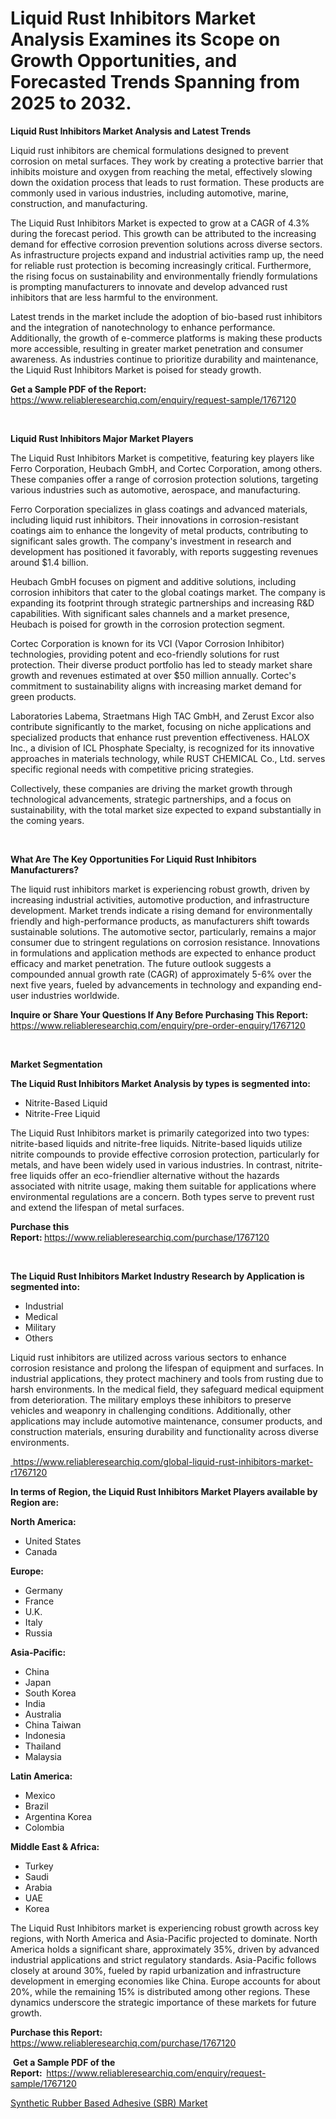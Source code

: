 <p><h1>Liquid Rust Inhibitors Market Analysis Examines its Scope on Growth Opportunities, and Forecasted Trends Spanning from 2025 to 2032.</h1></p><p><strong>Liquid Rust Inhibitors Market Analysis and Latest Trends</strong></p>
<p><p>Liquid rust inhibitors are chemical formulations designed to prevent corrosion on metal surfaces. They work by creating a protective barrier that inhibits moisture and oxygen from reaching the metal, effectively slowing down the oxidation process that leads to rust formation. These products are commonly used in various industries, including automotive, marine, construction, and manufacturing.</p><p>The Liquid Rust Inhibitors Market is expected to grow at a CAGR of 4.3% during the forecast period. This growth can be attributed to the increasing demand for effective corrosion prevention solutions across diverse sectors. As infrastructure projects expand and industrial activities ramp up, the need for reliable rust protection is becoming increasingly critical. Furthermore, the rising focus on sustainability and environmentally friendly formulations is prompting manufacturers to innovate and develop advanced rust inhibitors that are less harmful to the environment.</p><p>Latest trends in the market include the adoption of bio-based rust inhibitors and the integration of nanotechnology to enhance performance. Additionally, the growth of e-commerce platforms is making these products more accessible, resulting in greater market penetration and consumer awareness. As industries continue to prioritize durability and maintenance, the Liquid Rust Inhibitors Market is poised for steady growth.</p></p>
<p><strong>Get a Sample PDF of the Report:&nbsp;</strong> <a href="https://www.reliableresearchiq.com/enquiry/request-sample/1767120?utm_campaign=2463&utm_medium=2&utm_source=Github&utm_content=ia&utm_term=03042025&utm_id=liquid-rust-inhibitors">https://www.reliableresearchiq.com/enquiry/request-sample/1767120</a></p>
<p>&nbsp;</p>
<p><strong>Liquid Rust Inhibitors Major Market Players</strong></p>
<p><p>The Liquid Rust Inhibitors Market is competitive, featuring key players like Ferro Corporation, Heubach GmbH, and Cortec Corporation, among others. These companies offer a range of corrosion protection solutions, targeting various industries such as automotive, aerospace, and manufacturing.</p><p>Ferro Corporation specializes in glass coatings and advanced materials, including liquid rust inhibitors. Their innovations in corrosion-resistant coatings aim to enhance the longevity of metal products, contributing to significant sales growth. The company's investment in research and development has positioned it favorably, with reports suggesting revenues around $1.4 billion.</p><p>Heubach GmbH focuses on pigment and additive solutions, including corrosion inhibitors that cater to the global coatings market. The company is expanding its footprint through strategic partnerships and increasing R&D capabilities. With significant sales channels and a market presence, Heubach is poised for growth in the corrosion protection segment.</p><p>Cortec Corporation is known for its VCI (Vapor Corrosion Inhibitor) technologies, providing potent and eco-friendly solutions for rust protection. Their diverse product portfolio has led to steady market share growth and revenues estimated at over $50 million annually. Cortec's commitment to sustainability aligns with increasing market demand for green products.</p><p>Laboratories Labema, Straetmans High TAC GmbH, and Zerust Excor also contribute significantly to the market, focusing on niche applications and specialized products that enhance rust prevention effectiveness. HALOX Inc., a division of ICL Phosphate Specialty, is recognized for its innovative approaches in materials technology, while RUST CHEMICAL Co., Ltd. serves specific regional needs with competitive pricing strategies.</p><p>Collectively, these companies are driving the market growth through technological advancements, strategic partnerships, and a focus on sustainability, with the total market size expected to expand substantially in the coming years.</p></p>
<p>&nbsp;</p>
<p><strong>What Are The Key Opportunities For Liquid Rust Inhibitors Manufacturers?</strong></p>
<p><p>The liquid rust inhibitors market is experiencing robust growth, driven by increasing industrial activities, automotive production, and infrastructure development. Market trends indicate a rising demand for environmentally friendly and high-performance products, as manufacturers shift towards sustainable solutions. The automotive sector, particularly, remains a major consumer due to stringent regulations on corrosion resistance. Innovations in formulations and application methods are expected to enhance product efficacy and market penetration. The future outlook suggests a compounded annual growth rate (CAGR) of approximately 5-6% over the next five years, fueled by advancements in technology and expanding end-user industries worldwide.</p></p>
<p><strong>Inquire or Share Your Questions If Any Before Purchasing This Report:</strong> <a href="https://www.reliableresearchiq.com/enquiry/pre-order-enquiry/1767120?utm_campaign=2463&utm_medium=2&utm_source=Github&utm_content=ia&utm_term=03042025&utm_id=liquid-rust-inhibitors">https://www.reliableresearchiq.com/enquiry/pre-order-enquiry/1767120</a></p>
<p>&nbsp;</p>
<p><strong>Market Segmentation</strong></p>
<p><strong>The Liquid Rust Inhibitors Market Analysis by types is segmented into:</strong></p>
<p><ul><li>Nitrite-Based Liquid</li><li>Nitrite-Free Liquid</li></ul></p>
<p><p>The Liquid Rust Inhibitors market is primarily categorized into two types: nitrite-based liquids and nitrite-free liquids. Nitrite-based liquids utilize nitrite compounds to provide effective corrosion protection, particularly for metals, and have been widely used in various industries. In contrast, nitrite-free liquids offer an eco-friendlier alternative without the hazards associated with nitrite usage, making them suitable for applications where environmental regulations are a concern. Both types serve to prevent rust and extend the lifespan of metal surfaces.</p></p>
<p><strong>Purchase this Report:&nbsp;</strong><a href="https://www.reliableresearchiq.com/purchase/1767120?utm_campaign=2463&utm_medium=2&utm_source=Github&utm_content=ia&utm_term=03042025&utm_id=liquid-rust-inhibitors">https://www.reliableresearchiq.com/purchase/1767120</a></p>
<p>&nbsp;</p>
<p><strong>The Liquid Rust Inhibitors Market Industry Research by Application is segmented into:</strong></p>
<p><ul><li>Industrial</li><li>Medical</li><li>Military</li><li>Others</li></ul></p>
<p><p>Liquid rust inhibitors are utilized across various sectors to enhance corrosion resistance and prolong the lifespan of equipment and surfaces. In industrial applications, they protect machinery and tools from rusting due to harsh environments. In the medical field, they safeguard medical equipment from deterioration. The military employs these inhibitors to preserve vehicles and weaponry in challenging conditions. Additionally, other applications may include automotive maintenance, consumer products, and construction materials, ensuring durability and functionality across diverse environments.</p></p>
<p><a href="https://www.reliableresearchiq.com/global-liquid-rust-inhibitors-market-r1767120?utm_campaign=2463&utm_medium=2&utm_source=Github&utm_content=ia&utm_term=03042025&utm_id=liquid-rust-inhibitors">&nbsp;https://www.reliableresearchiq.com/global-liquid-rust-inhibitors-market-r1767120</a></p>
<p><strong>In terms of Region, the Liquid Rust Inhibitors Market Players available by Region are:</strong></p>
<p>
    <p> <strong> North America: </strong>
        <ul>
            <li>United States</li>
            <li>Canada</li>
        </ul>
        </p> 
    <p> <strong> Europe: </strong>
        <ul>
            <li>Germany</li>
            <li>France</li>
            <li>U.K.</li>
            <li>Italy</li>
            <li>Russia</li>
        </ul>
        </p> 
    <p> <strong> Asia-Pacific: </strong>
        <ul>
            <li>China</li>
            <li>Japan</li>
            <li>South Korea</li>
            <li>India</li>
            <li>Australia</li>
            <li>China Taiwan</li>
            <li>Indonesia</li>
            <li>Thailand</li>
            <li>Malaysia</li>
        </ul>
        </p> 
    <p> <strong> Latin America: </strong>
        <ul>
            <li>Mexico</li>
            <li>Brazil</li>
            <li>Argentina Korea</li>
            <li>Colombia</li>
        </ul>
        </p> 
    <p> <strong> Middle East & Africa: </strong>
        <ul>
            <li>Turkey</li>
            <li>Saudi</li>
            <li>Arabia</li>
            <li>UAE</li>
            <li>Korea</li>
        </ul>
    </p>
    </p>
<p><p>The Liquid Rust Inhibitors market is experiencing robust growth across key regions, with North America and Asia-Pacific projected to dominate. North America holds a significant share, approximately 35%, driven by advanced industrial applications and strict regulatory standards. Asia-Pacific follows closely at around 30%, fueled by rapid urbanization and infrastructure development in emerging economies like China. Europe accounts for about 20%, while the remaining 15% is distributed among other regions. These dynamics underscore the strategic importance of these markets for future growth.</p></p>
<p><strong>Purchase this Report: </strong><a href="https://www.reliableresearchiq.com/purchase/1767120?utm_campaign=2463&utm_medium=2&utm_source=Github&utm_content=ia&utm_term=03042025&utm_id=liquid-rust-inhibitors">https://www.reliableresearchiq.com/purchase/1767120</a></p>
<p>&nbsp;<strong>Get a Sample PDF of the Report:&nbsp;&nbsp;</strong><a href="https://www.reliableresearchiq.com/enquiry/request-sample/1767120?utm_campaign=2463&utm_medium=2&utm_source=Github&utm_content=ia&utm_term=03042025&utm_id=liquid-rust-inhibitors">https://www.reliableresearchiq.com/enquiry/request-sample/1767120</a></p>
<p><strong></strong></p>
<p><p><a href="https://github.com/hillsmyung726/Market-Research-Report-List-1/blob/main/synthetic-rubber-based-adhesive-sbr-market.md?utm_campaign=2463&utm_medium=2&utm_source=Github&utm_content=ia&utm_term=03042025&utm_id=liquid-rust-inhibitors">Synthetic Rubber Based Adhesive (SBR) Market</a></p></p>